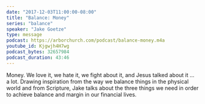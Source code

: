 ```yaml
---
date: "2017-12-03T11:00:00-08:00"
title: "Balance: Money"
series: "balance"
speaker: "Jake Goetze"
type: message
podcast: https://arborchurch.com/podcast/balance-money.m4a
youtube_id: Kjgwjh4H7wg
podcast_bytes: 32657984
podcast_duration: 43:46
---
```


Money. We love it, we hate it, we fight about it, and Jesus talked about it ... a lot. Drawing inspiration from the way we balance things in the physical world and from Scripture, Jake talks about the three things we need in order to achieve balance and margin in our financial lives.
